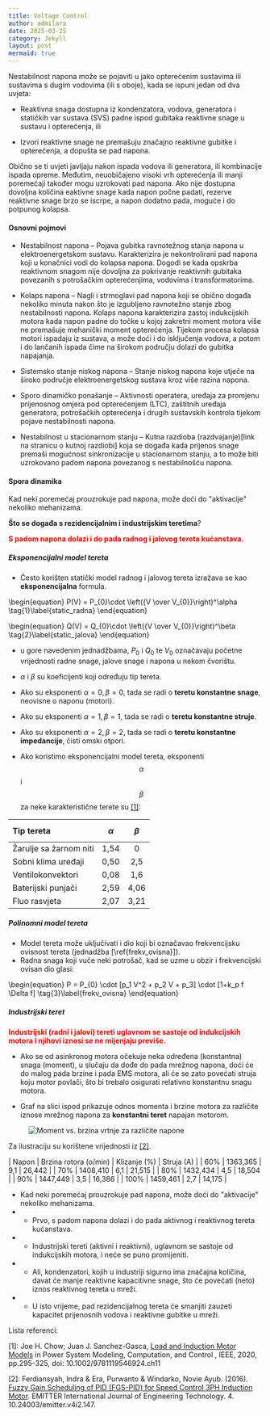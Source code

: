 ```yaml
---
title: Voltage Control
author: admilara
date: 2025-03-25
category: Jekyll
layout: post
mermaid: true
---
```


Nestabilnost napona može se pojaviti u jako opterećenim sustavima ili sustavima s dugim vodovima (ili s oboje), kada 
se ispuni jedan od dva uvjeta:

* Reaktivna snaga dostupna iz kondenzatora, vodova, generatora i statičkih var sustava (SVS) padne ispod gubitaka 
reaktivne snage u sustavu i opterećenja, ili

* Izvori reaktivne snage ne premašuju značajno reaktivne gubitke i opterećenja, a dopušta se pad napona.

Obično se ti uvjeti javljaju nakon ispada vodova ili generatora, ili kombinacije ispada opreme. Međutim, neuobičajeno 
visoki vrh opterećenja ili manji poremećaji također mogu uzrokovati pad napona. Ako nije dostupna dovoljna količina 
eaktivne snage kada napon počne padati, rezerve reaktivne snage brzo se iscrpe, a napon dodatno pada, moguće i do 
potpunog kolapsa.

#### Osnovni pojmovi

- Nestabilnost napona – Pojava gubitka ravnotežnog stanja napona u elektroenergetskom sustavu. 
Karakterizira je nekontrolirani pad napona koji u konačnici vodi do kolapsa napona. Dogodi se kada opskrba reaktivnom 
snagom nije dovoljna za pokrivanje reaktivnih gubitaka povezanih s potrošačkim opterećenjima, vodovima i transformatorima.

- Kolaps napona – Nagli i strmoglavi pad napona koji se obično događa nekoliko minuta nakon što je izgubljeno 
ravnotežno stanje zbog nestabilnosti napona. Kolaps napona karakterizira zastoj indukcijskih motora kada napon 
padne do točke u kojoj zakretni moment motora više ne premašuje mehanički moment opterećenja. 
Tijekom procesa kolapsa motori ispadaju iz sustava, a može doći i do isključenja vodova, a potom i do lančanih ispada 
čime na širokom području dolazi do gubitka napajanja. 

- Sistemsko stanje niskog napona – Stanje niskog napona koje utječe na široko područje elektroenergetskog 
sustava kroz više razina napona.

- Sporo dinamičko ponašanje – Aktivnosti operatera, uređaja za promjenu prijenosnog omjera pod opterećenjem (LTC), 
zaštitnih uređaja generatora, potrošačkih opterećenja i drugih sustavskih kontrola tijekom pojave nestabilnosti napona.

- Nestabilnost u stacionarnom stanju – Kutna razdioba (razdvajanje)[link na stranicu o kutnoj razdiobi] koja se događa kada prijenos snage premaši 
mogućnost sinkronizacije u stacionarnom stanju, a to može biti uzrokovano padom napona povezanog s nestabilnošću napona.

#### Spora dinamika

Kad neki poremećaj prouzrokuje pad napona, može doći do "aktivacije" nekoliko mehanizama.

**Što se događa s rezidencijalnim i industrijskim teretima**?
 <strong><p style="color:red;">S padom napona dolazi i do pada radnog i jalovog tereta kućanstava.</p></strong>

##### Eksponencijalni model tereta
- Često korišten statički model radnog i jalovog tereta izražava se kao **eksponencijalna** formula. 
    
\begin{equation}
    P(V) = P_{0}\cdot \left({V \over V_{0}}\right)^\alpha
    \tag{1}\label{static_radna}
\end{equation}
    
\begin{equation}
    Q(V) = Q_{0}\cdot \left({V \over V_{0}}\right)^\beta
    \tag{2}\label{static_jalova}
\end{equation}
    
- u gore navedenim jednadžbama, $P_{0}$ i $Q_{0}$ te $V_{0}$ označavaju početne vrijednosti radne snage, jalove snage i napona u nekom čvorištu.
- $\alpha$ i $\beta$ su koeficijenti koji određuju tip tereta.

- Ako su eksponenti $\alpha = 0, \beta = 0$, tada se radi o **teretu konstantne snage**, neovisne o naponu (motori).
- Ako su eksponenti $\alpha = 1, \beta = 1$, tada se radi o **teretu konstantne struje**.
- Ako su eksponenti $\alpha = 2, \beta = 2$, tada se radi o **teretu konstantne impedancije**, čisti omski otpori.

- Ako koristimo eksponencijalni model tereta, eksponenti $$\alpha$$ i $$\beta$$ za neke karakteristične terete su [[1]](https://ieeexplore.ieee.org/document/8958809):

| Tip tereta                | $$\alpha$$ | $$\beta$$ |
| :--------                 | :-------:  | :-------: |
| Žarulje sa žarnom niti    | 1,54      | 0 |
| Sobni klima uređaji       | 0,50      | 2,5 |
| Ventilokonvektori         | 0,08      | 1,6 |
| Baterijski punjači        | 2,59      | 4,06 |
| Fluo rasvjeta             | 2,07      | 3,21 | 

##### Polinomni model tereta 
- Model tereta može uključivati i dio koji bi označavao frekvencijsku ovisnost tereta (jednadžba [\ref{frekv_ovisna}]).
- Radna snaga koji vuče neki potrošač, kad se uzme u obzir i frekvencijski ovisan dio glasi:
    
\begin{equation}
    P = P_{0} \cdot [p_1 V^2 + p_2 V + p_3] \cdot [1+k_p f \Delta f]
    \tag{3}\label{frekv_ovisna}
\end{equation}

##### Industrijski teret
<strong><p style="color:red;">Industrijski (radni i jalovi) tereti uglavnom se sastoje od indukcijskih motora i njihovi 
iznosi se ne mijenjaju previše.</p></strong>

- Ako se od asinkronog motora očekuje neka određena (konstantna) snaga (moment), u slučaju da dođe do pada mrežnog napona, doći će do 
malog pada brzine i pada EMS motora, ali će se zato povećati struja koju motor povlači, što bi trebalo osigurati relativno 
konstantnu snagu motora.

- Graf na slici ispod prikazuje odnos momenta i brzine motora za različite iznose mrežnog napona za **konstantni teret** napajan motorom.

<figure>
  <img src="{{ site.baseurl }}/assets/gitbook/images/torque_voltage.png" alt="Moment vs. brzina vrtnje za različite napone">
</figure>

Za ilustraciju su korištene vrijednosti iz [[2]](https://www.researchgate.net/publication/313773111_Fuzzy_Gain_Scheduling_of_PID_FGS-PID_for_Speed_Control_Three_Phase_Induction_Motor_Based_on_Indirect_Field_Oriented_Control_IFOC).

| Napon | Brzina rotora (o/min) | Klizanje (%)  | Struja (A)    |
| 60%   | 1363,365              | 9,1           | 26,442        |
| 70%   | 1408,410              | 6,1           | 21,515        |
| 80%   | 1432,434              | 4,5           | 18,504        |
| 90%   | 1447,449              | 3,5           | 16,386        |
| 100%  | 1459,461              | 2,7           | 14,175        |




    
- Kad neki poremećaj prouzrokuje pad napona, može doći do "aktivacije" nekoliko mehanizama.
- - Prvo, s padom napona dolazi i do pada aktivnog i reaktivnog tereta kućanstava.
- - Industrijski tereti (aktivni i reaktivni), uglavnom se sastoje od indukcijskih motora, i neće se puno promijeniti.
- - Ali, kondenzatori, kojih u industriji sigurno ima značajna količina, davat će manje reaktivne kapacitivne snage, što će povećati (neto) iznos
reaktivnog tereta u mreži.
- - U isto vrijeme, pad rezidencijalnog tereta će smanjiti zauzeti kapacitet prijenosnih vodova i reaktivne gubitke u mreži.


Lista referenci:

\[1\]: Joe H. Chow; Juan J. Sanchez-Gasca, [Load and Induction Motor Models](https://ieeexplore.ieee.org/document/8958809) in 
Power System Modeling, Computation, and Control , IEEE, 2020, pp.295-325, doi: 10.1002/9781119546924.ch11

\[2\]: Ferdiansyah, Indra & Era, Purwanto & Windarko, Novie Ayub. (2016). 
[Fuzzy Gain Scheduling of PID (FGS-PID) for Speed Control 3PH Induction Motor](https://www.researchgate.net/publication/313773111_Fuzzy_Gain_Scheduling_of_PID_FGS-PID_for_Speed_Control_Three_Phase_Induction_Motor_Based_on_Indirect_Field_Oriented_Control_IFOC). 
EMITTER International Journal of Engineering Technology. 4. 10.24003/emitter.v4i2.147. 